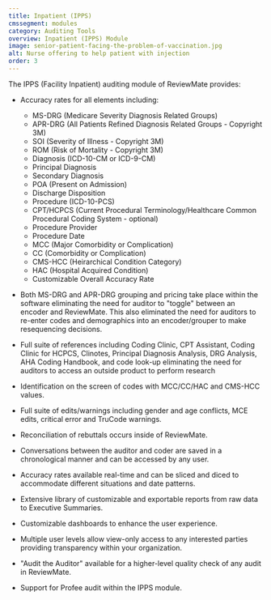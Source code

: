 ```yaml
---
title: Inpatient (IPPS)
cmssegment: modules
category: Auditing Tools
overview: Inpatient (IPPS) Module
image: senior-patient-facing-the-problem-of-vaccination.jpg
alt: Nurse offering to help patient with injection
order: 3
---
```

The IPPS (Facility Inpatient) auditing module of ReviewMate provides:

* Accuracy rates for all elements including:

  * MS-DRG (Medicare Severity Diagnosis Related Groups)
  * APR-DRG (All Patients Refined Diagnosis Related Groups - Copyright 3M)
  * SOI (Severity of Illness - Copyright 3M)
  * ROM (Risk of Mortality - Copyright 3M)
  * Diagnosis (ICD-10-CM or ICD-9-CM)
  * Principal Diagnosis
  * Secondary Diagnosis
  * POA (Present on Admission)
  * Discharge Disposition
  * Procedure (ICD-10-PCS)
  * CPT/HCPCS (Current Procedural Terminology/Healthcare Common Procedural Coding System - optional)
  * Procedure Provider
  * Procedure Date
  * MCC (Major Comorbidity or Complication)
  * CC (Comorbidity or Complication)
  * CMS-HCC (Heirarchical Condition Category)
  * HAC (Hospital Acquired Condition)
  * Customizable Overall Accuracy Rate
* Both MS-DRG and APR-DRG grouping and pricing take place within the software eliminating the need for auditor to "toggle" between an encoder and ReviewMate. This also eliminated the need for auditors to re-enter codes and demographics into an encoder/grouper to make resequencing decisions.
* Full suite of references including Coding Clinic, CPT Assistant, Coding Clinic for HCPCS, Clinotes, Principal Diagnosis Analysis, DRG Analysis, AHA Coding Handbook, and code look-up eliminating the need for auditors to access an outside product to perform research
* Identification on the screen of codes with MCC/CC/HAC and CMS-HCC values.
* Full suite of edits/warnings including gender and age conflicts, MCE edits, critical error and TruCode warnings.
* Reconciliation of rebuttals occurs inside of ReviewMate.
* Conversations between the auditor and coder are saved in a chronological manner and can be accessed by any user.
* Accuracy rates available real-time and can be sliced and diced to accommodate different situations and date patterns.
* Extensive library of customizable and exportable reports from raw data to Executive Summaries.
* Customizable dashboards to enhance the user experience.
* Multiple user levels allow view-only access to any interested parties providing transparency within your organization.
* "Audit the Auditor" available for a higher-level quality check of any audit in ReviewMate.
* Support for Profee audit within the IPPS module.
